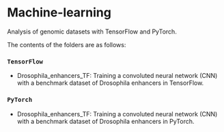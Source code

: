 # Machine-learning
Analysis of genomic datasets with TensorFlow and PyTorch.

The contents of the folders are as follows:

### **`TensorFlow`**

- Drosophila_enhancers_TF: Training a convoluted neural network (CNN) with a benchmark dataset of Drosophila enhancers in TensorFlow.

### **`PyTorch`**

- Drosophila_enhancers_TF: Training a convoluted neural network (CNN) with a benchmark dataset of Drosophila enhancers in PyTorch.
